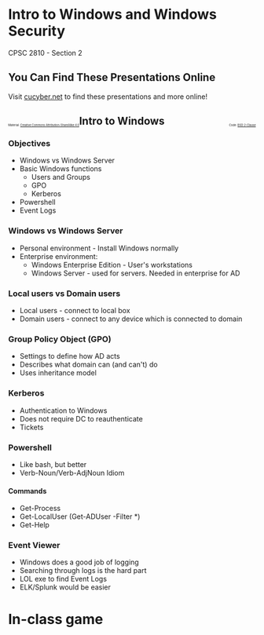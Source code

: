 # Intro to Windows and Windows Security

CPSC 2810 - Section 2


## You Can Find These Presentations Online

Visit [cucyber.net](https://cucyber.net/) to find these presentations and more online!

<span style="padding-top: 6em; font-size: 0.4em; float: left;">Material: <a href="https://tldrlegal.com/license/creative-commons-attribution-sharealike-4.0-international-(cc-by-sa-4.0)">Creative Commons Attribution-ShareAlike 4.0</a></span><span style="padding-top: 6em; font-size: 0.4em; float: right;">Code: <a href="https://tldrlegal.com/license/bsd-2-clause-license-(freebsd)">BSD 2-Clause</a></span>


## Intro to Windows


### Objectives

* Windows vs Windows Server
* Basic Windows functions
	- Users and Groups
	- GPO
	- Kerberos
* Powershell
* Event Logs


### Windows vs Windows Server

* Personal environment - Install Windows normally
* Enterprise environment:
	- Windows Enterprise Edition - User's workstations
	- Windows Server - used for servers. Needed in enterprise for AD


### Local users vs Domain users

* Local users - connect to local box
* Domain users - connect to any device which is connected to domain


### Group Policy Object (GPO)

* Settings to define how AD acts
* Describes what domain can (and can't) do
* Uses inheritance model


### Kerberos

* Authentication to Windows
* Does not require DC to reauthenticate
* Tickets


### Powershell

* Like bash, but better
* Verb-Noun/Verb-AdjNoun Idiom


#### Commands

* Get-Process
* Get-LocalUser (Get-ADUser -Filter *)
* Get-Help


### Event Viewer

* Windows does a good job of logging
* Searching through logs is the hard part
* LOL exe to find Event Logs
* ELK/Splunk would be easier



# In-class game
